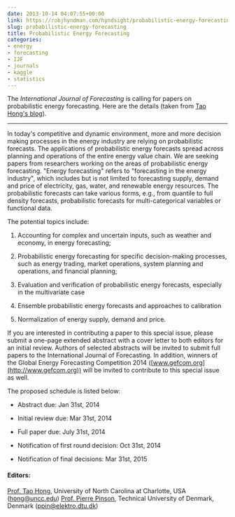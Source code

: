 ```yaml
---
date: 2013-10-14 04:07:55+00:00
link: https://robjhyndman.com/hyndsight/probabilistic-energy-forecasting/
slug: probabilistic-energy-forecasting
title: Probabilistic Energy Forecasting
categories:
- energy
- forecasting
- IJF
- journals
- kaggle
- statistics
---
```


The _International Journal of Forecasting_ is calling for papers on probabilistic energy forecasting. Here are the details (taken from [Tao Hong's blog](http://drhongtao.blogspot.com.au/2013/10/probabilistic-energy-forecasting.html)).<!-- more -->


* * *


In today's competitive and dynamic environment, more and more decision making processes in the energy industry are relying on probabilistic forecasts. The applications of probabilistic energy forecasts spread across planning and operations of the entire energy value chain. We are seeking papers from researchers working on the areas of probabilistic energy forecasting. "Energy forecasting" refers to "forecasting in the energy industry", which includes but is not limited to forecasting supply, demand and price of electricity, gas, water, and renewable energy resources. The probabilistic forecasts can take various forms, e.g., from quantile to full density forecasts, probabilistic forecasts for multi-categorical variables or functional data.

The potential topics include:




  1. Accounting for complex and uncertain inputs, such as weather and economy, in energy forecasting;


  2. Probabilistic energy forecasting for specific decision-making processes, such as energy trading, market operations, system planning and operations, and financial planning;


  3. Evaluation and verification of probabilistic energy forecasts, especially in the multivariate case


  4. Ensemble probabilistic energy forecasts and approaches to calibration


  5. Normalization of energy supply, demand and price.


If you are interested in contributing a paper to this special issue, please submit a one-page extended abstract with a cover letter to both editors for an initial review. Authors of selected abstracts will be invited to submit full papers to the International Journal of Forecasting. In addition, winners of the Global Energy Forecasting Competition 2014 ([www.gefcom.org](http://www.gefcom.org)) will be invited to contribute to this special issue as well.

The proposed schedule is listed below:




  * Abstract due: Jan 31st, 2014


  * Initial review due: Mar 31st, 2014


  * Full paper due: July 31st, 2014


  * Notification of first round decision: Oct 31st, 2014


  * Notification of final decisions: Mar 31st, 2015



#### Editors:


[Prof. Tao Hong](https://sites.google.com/site/hongtao01/), University of North Carolina at Charlotte, USA ([hong@uncc.edu](mailto:hong@uncc.edu))
[Prof. Pierre Pinson](http://pierrepinson.com/), Technical University of Denmark, Denmark ([ppin@elektro.dtu.dk](mailto:ppin@elektro.dtu.dk))
